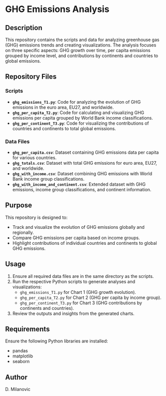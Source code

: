 # GHG Emissions Analysis 

## Description
This repository contains the scripts and data for analyzing greenhouse gas (GHG) emissions trends and creating visualizations. The analysis focuses on three specific aspects: GHG growth over time, per capita emissions grouped by income level, and contributions by continents and countries to global emissions.

## Repository Files

### Scripts
- **`ghg_emissions_T1.py`**: Code for analyzing the evolution of GHG emissions in the euro area, EU27, and worldwide.
- **`ghg_per_capita_T2.py`**: Code for calculating and visualizing GHG emissions per capita grouped by World Bank income classifications.
- **`ghg_per_continent_T3.py`**: Code for visualizing the contributions of countries and continents to total global emissions.

### Data Files
- **`ghg_per_capita.csv`**: Dataset containing GHG emissions data per capita for various countries.
- **`ghg_totals.csv`**: Dataset with total GHG emissions for euro area, EU27, and worldwide.
- **`ghg_with_income.csv`**: Dataset combining GHG emissions with World Bank income group classifications.
- **`ghg_with_income_and_continent.csv`**: Extended dataset with GHG emissions, income group classifications, and continent information.

## Purpose
This repository is designed to:
- Track and visualize the evolution of GHG emissions globally and regionally.
- Compare GHG emissions per capita based on income groups.
- Highlight contributions of individual countries and continents to global GHG emissions.

## Usage
1. Ensure all required data files are in the same directory as the scripts.
2. Run the respective Python scripts to generate analyses and visualizations:
   - `ghg_emissions_T1.py` for Chart 1 (GHG growth evolution).
   - `ghg_per_capita_T2.py` for Chart 2 (GHG per capita by income group).
   - `ghg_per_continent_T3.py` for Chart 3 (GHG contributions by continents and countries).
3. Review the outputs and insights from the generated charts.

## Requirements
Ensure the following Python libraries are installed:
- pandas
- matplotlib
- seaborn

## Author
D. Milanovic








